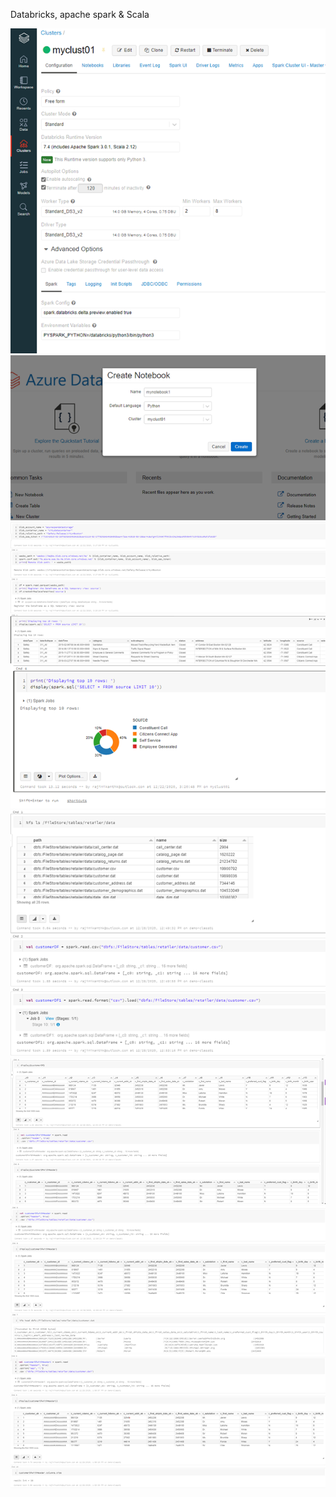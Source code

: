 Databricks, apache spark  & Scala

<img src="images/image1.png">

<img src="images/image2.png">

<img src="images/image3.png">

<img src="images/image4.png">

<img src="images/image5.png">

<img src="images/image6.png">

<img src="images/image7.png">

<img src="images/image8.png">

